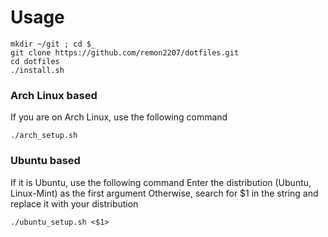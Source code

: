 # Usage
```
mkdir ~/git ; cd $_
git clone https://github.com/remon2207/dotfiles.git
cd dotfiles
./install.sh
```
### Arch Linux based
If you are on Arch Linux, use the following command
```
./arch_setup.sh
```
### Ubuntu based
If it is Ubuntu, use the following command
Enter the distribution (Ubuntu, Linux-Mint) as the first argument
Otherwise, search for $1 in the string and replace it with your distribution
```
./ubuntu_setup.sh <$1>
```
